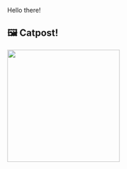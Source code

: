 Hello there!



## 🖼️ Catpost!

<sub>
    <img src="https://cdn2.thecatapi.com/images/foBHMBr7c.jpg" height="256">
</sub>


